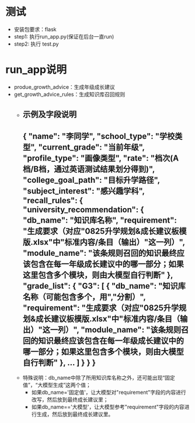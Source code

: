# 测试
- 安装包要求：flask
- step1: 执行run_app.py(保证在后台一直run)
- step2: 执行 test.py

# run_app说明
- produe_growth_advice：生成年级成长建议
- get_growth_advice_rules：生成知识库召回规则
  - 示例及字段说明
    ---
    {
        "name": "李同学",
        "school_type": "学校类型",
        "current_grade": "当前年级",
        "profile_type": "画像类型",
        "rate": "档次(A档/B档，通过英语测试结果划分得到)",
        "college_goal_path": "目标升学路径",
        "subject_interest": "感兴趣学科",
        "recall_rules": {
            "university_recommendation": {
                "db_name": "知识库名称",
                "requirement": "生成要求（对应"0825升学规划&成长建议板模版.xlsx"中"标准内容/条目（输出）"这一列）",
                "module_name": "该条规则召回的知识最终应该包含在每一年级成长建议中的哪一部分；如果这里包含多个模块，则由大模型自行判断"
            },
            "grade_list": {
                "G3": [
                    {
                        "db_name": "知识库名称（可能包含多个，用","分割）",
                        "requirement": "生成要求（对应"0825升学规划&成长建议板模版.xlsx"中"标准内容/条目（输出）"这一列）",
                        "module_name": "该条规则召回的知识最终应该包含在每一年级成长建议中的哪一部分；如果这里包含多个模块，则由大模型自行判断"
                    },
                    ...
                ]
            }
        }
    }
    ---
  - 特殊说明：db_name中除了所用知识库名称之外，还可能出现“固定值”，“大模型生成”这两个值；
    - 如果db_name='固定值'，让大模型对"requirement"字段的内容进行改写，然后放到最终成长建议里；
    - 如果db_name=='大模型'，让大模型参考"requirement"字段的内容进行生成，然后放到最终成长建议里。